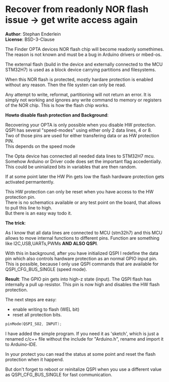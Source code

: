 # Recover from readonly NOR flash issue -> get write access again

**Author**: Stephan Enderlein \
**License**: BSD-3-Clause

The Finder OPTA devices NOR flash chip will become readonly
somethimes. The reason is not known and must be a bug in Arduino
drivers or mbed-os.

The external flash (build in the device and externally connected to the MCU STM32H7) is used as a block device carrying partitions and
filesystems.

When this NOR flash is protected, mostly hardare protection is
enabled without any reason. Then the file systen can only be read.

Any attempt to write, reformat, partitioning will not return an error. It is simply not working and ignores any write command to
memory or registers of the NOR chip. This is how the flash chip works.


**Howto disable flash protection and Background**:

Recovering your OPTA is only possible when you disable HW protection. \
QSPI has several "speed-modes" using either only 2 data lines, 4 or 8.\
Two of those pins are used for either transfering data or as HW protection PIN.\
This depends on the speed mode

The Opta device has connected all needed data lines to STM32H7 mcu.\
Somehow Arduino or Driver code does set the important flag accedentially.
This could be uninialized bits in variables that are then random.

If at some point later the HW Pin gets low the flash hardware protection gets
activated permantently.

This HW protection can only be reset when you have access to the HW protection pin.\
There is no schematics available or any test point on the board, that allows to pull this line to high.\
But there is an easy way todo it.

**The trick**:

As I know that all data lines are connected to MCU (stm32h7) and this MCU allows to
move internal functions to different pins. Function are something like I2C,USB,UARTs,PWMs
**AND ALSO QSPI**.

With this in background, after you have initialized QSPI I redefine the data pin which
also controls hardware protection as an normal GPIO input pin. \
This is possible, because I only use QSPI commands that are available for QSPI_CFG_BUS_SINGLE (speed mode).


**Result**: The GPIO pin gets into high-z state (input). The QSPI flash has internally a pull up resistor. This pin is now high and disables the HW flash protection.

The next steps are easy:
  - enable writing to flash (WEL bit)
  - reset all protection bits.

~~~cpp
pinMode(QSPI_SO2, INPUT);
~~~


I have added the simple program. If you need it as 'sketch', which is just a renamed c/c++ file without the include for "Arduino.h", rename and import it to Arduino-IDE.

In your protect you can read the status at some point and
reset the flash protection when it happend.

But don't forget to reboot or reinitalize QSPI when you
use a different value as QSPI_CFG_BUS_SINGLE for fast communication.
